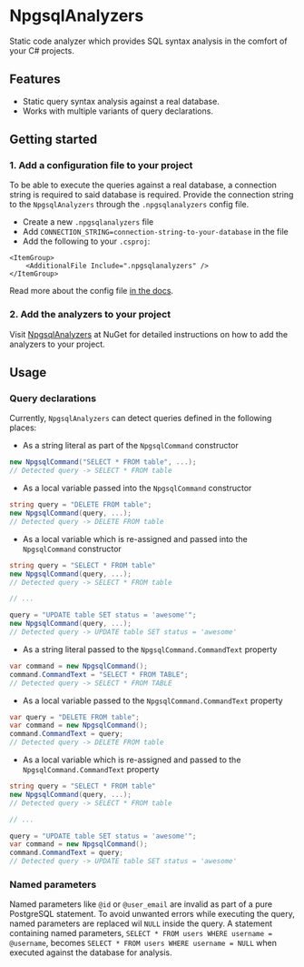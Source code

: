 # NpgsqlAnalyzers

Static code analyzer which provides SQL syntax analysis in the comfort of your C# projects.

## Features

- Static query syntax analysis against a real database.
- Works with multiple variants of query declarations.

## Getting started

### 1. Add a configuration file to your project

To be able to execute the queries against a real database, a connection string is required to said database is required. Provide the connection string to the `NpgsqlAnalyzers` through the `.npgsqlanalyzers` config file.

- Create a new `.npgsqlanalyzers` file
- Add `CONNECTION_STRING=connection-string-to-your-database` in the file
- Add the following to your `.csproj`:

```
<ItemGroup>
    <AdditionalFile Include=".npgsqlanalyzers" />
</ItemGroup>
```

Read more about the config file [in the docs](/docs/configuration.md).

### 2. Add the analyzers to your project

Visit [NpgsqlAnalyzers](https://www.nuget.org/packages/NpgsqlAnalyzers) at NuGet for detailed instructions on how to add the analyzers to your project.

## Usage

### Query declarations

Currently, `NpgsqlAnalyzers` can detect queries defined in the following places:

- As a string literal as part of the `NpgsqlCommand` constructor
```csharp
new NpgsqlCommand("SELECT * FROM table", ...);
// Detected query -> SELECT * FROM table
```

- As a local variable passed into the `NpgsqlCommand` constructor
```csharp
string query = "DELETE FROM table";
new NpgsqlCommand(query, ...);
// Detected query -> DELETE FROM table
```

- As a local variable which is re-assigned and passed into the `NpgsqlCommand` constructor
```csharp
string query = "SELECT * FROM table"
new NpgsqlCommand(query, ...);
// Detected query -> SELECT * FROM table

// ...

query = "UPDATE table SET status = 'awesome'";
new NpgsqlCommand(query, ...);
// Detected query -> UPDATE table SET status = 'awesome'
```

- As a string literal passed to the `NpgsqlCommand.CommandText` property
```csharp
var command = new NpgsqlCommand();
command.CommandText = "SELECT * FROM TABLE";
// Detected query -> SELECT * FROM TABLE
```

- As a local variable passed to the `NpgsqlCommand.CommandText` property
```csharp
var query = "DELETE FROM table";
var command = new NpgsqlCommand();
command.CommandText = query;
// Detected query -> DELETE FROM table
```

- As a local variable which is re-assigned and passed to the `NpgsqlCommand.CommandText` property
```csharp
string query = "SELECT * FROM table"
new NpgsqlCommand(query, ...);
// Detected query -> SELECT * FROM table

// ...

query = "UPDATE table SET status = 'awesome'";
var command = new NpgsqlCommand();
command.CommandText = query;
// Detected query -> UPDATE table SET status = 'awesome'
```

### Named parameters

Named parameters like `@id` or `@user_email` are invalid as part of a pure PostgreSQL statement. To avoid unwanted errors while executing the query, named parameters are replaced wil `NULL` inside the query.
A statement containing named parameters, `SELECT * FROM users WHERE username = @username`, becomes `SELECT * FROM users WHERE username = NULL` when executed against the database for analysis.
